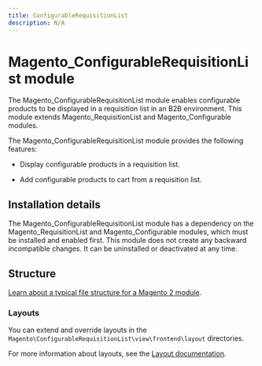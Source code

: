 ```yaml
---
title: ConfigurableRequisitionList
description: N/A
---
```


# Magento_ConfigurableRequisitionList module

The Magento_ConfigurableRequisitionList module enables configurable products to be displayed in a requisition list in an B2B environment. This module extends Magento_RequisitionList and Magento_Configurable modules.

The Magento_ConfigurableRequisitionList module provides the following features:

* Display configurable products in a requisition list.

* Add configurable products to cart from a requisition list.

## Installation details

The Magento_ConfigurableRequisitionList module has a dependency on the Magento_RequisitionList and Magento_Configurable modules, which must be installed and enabled first. This module does not create any backward incompatible changes. It can be uninstalled or deactivated at any time.

## Structure

[Learn about a typical file structure for a Magento 2 module](https://developer.adobe.com/commerce/php/development/build/component-file-structure/).

### Layouts

You can extend and override layouts in the `Magento\ConfigurableRequisitionList\view\frontend\layout` directories.

For more information about layouts, see the [Layout documentation](https://developer.adobe.com/commerce/frontend-core/guide/layouts/).
